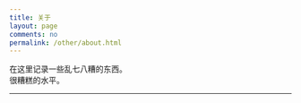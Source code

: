 ```yaml
---
title: 关于
layout: page
comments: no
permalink: /other/about.html
---
```

  
在这里记录一些乱七八糟的东西。  
很糟糕的水平。  

----


